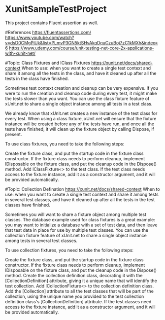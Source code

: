 # XunitSampleTestProject
This project contains Fluent assertion as well.

#References
https://fluentassertions.com/
https://www.youtube.com/watch?v=dsD0CMgPjUk&list=PLmvP3GN5ktSHvAkqDquCzuBoj7zC1kMXh&index=6
https://www.udemy.com/course/unit-testing-net-core-2x-applications-with-xunit-net/


#Topic: Class Fixtures and IClass Fixtures
https://xunit.net/docs/shared-context
When to use: when you want to create a single test context and share it among all the tests in the class, and have it cleaned up after all the tests in the class have finished.

Sometimes test context creation and cleanup can be very expensive. If you were to run the creation and cleanup code during every test, it might make the tests slower than you want. You can use the class fixture feature of xUnit.net to share a single object instance among all tests in a test class.

We already know that xUnit.net creates a new instance of the test class for every test. When using a class fixture, xUnit.net will ensure that the fixture instance will be created before any of the tests have run, and once all the tests have finished, it will clean up the fixture object by calling Dispose, if present.

To use class fixtures, you need to take the following steps:

Create the fixture class, and put the startup code in the fixture class constructor.
If the fixture class needs to perform cleanup, implement IDisposable on the fixture class, and put the cleanup code in the Dispose() method.
Add IClassFixture<> to the test class.
If the test class needs access to the fixture instance, add it as a constructor argument, and it will be provided automatically.

#Topic: Collection Defination
https://xunit.net/docs/shared-context
When to use: when you want to create a single test context and share it among tests in several test classes, and have it cleaned up after all the tests in the test classes have finished.

Sometimes you will want to share a fixture object among multiple test classes. The database example used for class fixtures is a great example: you may want to initialize a database with a set of test data, and then leave that test data in place for use by multiple test classes. You can use the collection fixture feature of xUnit.net to share a single object instance among tests in several test classes.

To use collection fixtures, you need to take the following steps:

Create the fixture class, and put the startup code in the fixture class constructor.
If the fixture class needs to perform cleanup, implement IDisposable on the fixture class, and put the cleanup code in the Dispose() method.
Create the collection definition class, decorating it with the [CollectionDefinition] attribute, giving it a unique name that will identify the test collection.
Add ICollectionFixture<> to the collection definition class.
Add the [Collection] attribute to all the test classes that will be part of the collection, using the unique name you provided to the test collection definition class's [CollectionDefinition] attribute.
If the test classes need access to the fixture instance, add it as a constructor argument, and it will be provided automatically.